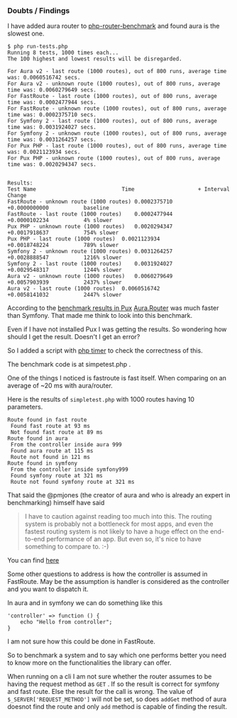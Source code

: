 ### Doubts / Findings

I have added aura router to 
[php-router-benchmark](https://github.com/tyler-sommer/php-router-benchmark)
and found aura is the slowest one.

    $ php run-tests.php 
    Running 8 tests, 1000 times each...
    The 100 highest and lowest results will be disregarded.

    For Aura v2 - last route (1000 routes), out of 800 runs, average time was: 0.0060516742 secs.
    For Aura v2 - unknown route (1000 routes), out of 800 runs, average time was: 0.0060279649 secs.
    For FastRoute - last route (1000 routes), out of 800 runs, average time was: 0.0002477944 secs.
    For FastRoute - unknown route (1000 routes), out of 800 runs, average time was: 0.0002375710 secs.
    For Symfony 2 - last route (1000 routes), out of 800 runs, average time was: 0.0031924027 secs.
    For Symfony 2 - unknown route (1000 routes), out of 800 runs, average time was: 0.0031264257 secs.
    For Pux PHP - last route (1000 routes), out of 800 runs, average time was: 0.0021123934 secs.
    For Pux PHP - unknown route (1000 routes), out of 800 runs, average time was: 0.0020294347 secs.


    Results:
    Test Name                          	Time                	+ Interval          	Change
    FastRoute - unknown route (1000 routes)	0.0002375710        	+0.0000000000       	baseline
    FastRoute - last route (1000 routes)	0.0002477944        	+0.0000102234       	4% slower
    Pux PHP - unknown route (1000 routes)	0.0020294347        	+0.0017918637       	754% slower
    Pux PHP - last route (1000 routes) 	0.0021123934        	+0.0018748224       	789% slower
    Symfony 2 - unknown route (1000 routes)	0.0031264257        	+0.0028888547       	1216% slower
    Symfony 2 - last route (1000 routes)	0.0031924027        	+0.0029548317       	1244% slower
    Aura v2 - unknown route (1000 routes)	0.0060279649        	+0.0057903939       	2437% slower
    Aura v2 - last route (1000 routes) 	0.0060516742        	+0.0058141032       	2447% slower


According to the [benchmark results in Pux](https://github.com/c9s/Pux/issues/17#issuecomment-32275754) 
[Aura.Router](https://github.com/auraphp/Aura.Router) was much faster 
than Symfony. That made me think to look into this benchmark.

Even if I have not installed Pux I was getting the results. 
So wondering how should I get the result. Doesn't I get an error?

So I added a script with [php timer](https://github.com/sebastianbergmann/php-timer/) 
to check the correctness of this.

The benchmark code is at simpetest.php .

One of the things I noticed is fastroute is fast itself.
When comparing on an average of ~20 ms with aura/router.

Here is the results of `simpletest.php` with 1000 routes having 10 parameters.

    Route found in fast route 
     Found fast route at 93 ms
     Not found fast route at 89 ms
    Route found in aura 
     From the controller inside aura 999
     Found aura route at 115 ms
     Route not found in 121 ms
    Route found in symfony
     From the controller inside symfony999
     Found symfony route at 321 ms
     Route not found symfony route at 321 ms
    
That said the @pmjones (the creator of aura and who is already an
expert in benchmarking) himself have said 

> I have to caution against reading too much into this. 
> The routing system is probably not a bottleneck for most apps, and 
> even the fastest routing system is not likely to have a huge effect 
> on the end-to-end performance of an app. But even so, 
> it's nice to have something to compare to. :-)

You can find [here](https://github.com/c9s/Pux/issues/17#issuecomment-32276937)

Some other questions to address is how the controller is assumed in FastRoute.
May be the assumption is handler is considered as the controller and 
you want to dispatch it.

In aura and in symfony we can do something like this 

    'controller' => function () {
        echo "Hello from controller";
    }
    
I am not sure how this could be done in FastRoute.

So to benchmark a system and to say which one performs better 
you need to know more on the functionalities the library can offer.

When running on a cli I am not sure whether the router assumes to be 
having the request method as `GET` . If so the result is 
correct for symfony and fast route. Else the result for the call is wrong.
The value of `$_SERVER['REQUEST_METHOD']` will not be set, so does `addGet`
method of aura doesnot find the route and only `add` method is capable of
finding the result.
